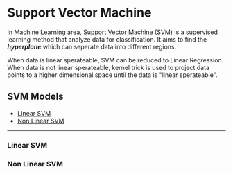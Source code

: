 # Support Vector Machine

In Machine Learning area, Support Vector Machine (SVM) is a supervised learning method that analyze data for classification. It aims to find the **_hyperplane_** which can seperate data into different regions. 

When data is linear sperateable, SVM can be reduced to Linear Regression. When data is not linear sperateable, kernel trick is used to project data points to a higher dimensional space until the data is "linear sperateable".


## SVM Models

* [Linear SVM](#Linear-SVM)
* [Non Linear SVM](#Non-Linear-SVM)

----
### Linear SVM

### Non Linear SVM
